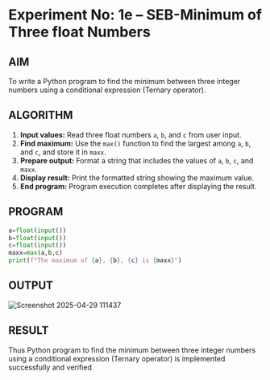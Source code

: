 # Experiment No: 1e – SEB-Minimum of Three float Numbers

## AIM  
To write a Python program to find the minimum between three integer numbers using a conditional expression (Ternary operator).

## ALGORITHM  
1. **Input values:** Read three float numbers `a`, `b`, and `c` from user input.
2. **Find maximum:** Use the `max()` function to find the largest among `a`, `b`, and `c`, and store it in `maxx`.
3. **Prepare output:** Format a string that includes the values of `a`, `b`, `c`, and `maxx`.
4. **Display result:** Print the formatted string showing the maximum value.
5. **End program:** Program execution completes after displaying the result.


## PROGRAM
```python
a=float(input())
b=float(input())
c=float(input())
maxx=max(a,b,c)
print(f"The maximum of {a}, {b}, {c} is {maxx}")
```

## OUTPUT
![Screenshot 2025-04-29 111437](https://github.com/user-attachments/assets/5fcfb9fa-b1d4-4fcb-b03a-b997527b66a1)

## RESULT
 Thus Python program to find the minimum between three integer numbers using a conditional expression (Ternary operator) is implemented successfully and verified
